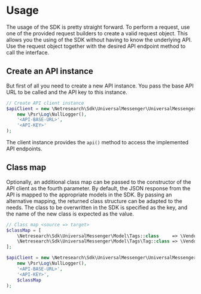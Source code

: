 # Usage
The usage of the SDK is pretty straight forward. To perform a request, use one of the provided request
builders to create a valid request object. This allows you the using of the SDK without having to know the 
underlying API. Use the request object together with the desired API endpoint method to call the interface.

## Create an API instance
But first of all you need to create a new API instance. You pass the base API URL to be called and the API key
to this instance.

```php
// Create API client instance
$apiClient = new \Netresearch\Sdk\UniversalMessenger\UniversalMessenger(
    new \Psr\Log\NullLogger(),
    '<API-BASE-URL>',
    '<API-KEY>'
);
```

The client instance provides the `api()` method to access the implemented API endpoints.


## Class map
Optionally, an additional class map can be passed to the constructor of the API client as the fourth parameter.
By default, the JSON response from the API is mapped to the appropriate models in the SDK. By passing an alternative
mapping, the returned class structure can be adapted to the needs. The class to be overwritten in the SDK is
specified as the key, and the name of the new class is expected as the value.

```php
// Class map <source => target>
$classMap = [
    \Netresearch\Sdk\UniversalMessenger\Model\Tags::class     => \Vendor\Model\Tags::class,
    \Netresearch\Sdk\UniversalMessenger\Model\Tags\Tag::class => \Vendor\Model\Tag::class,
];

$apiClient = new \Netresearch\Sdk\UniversalMessenger\UniversalMessenger(
    new \Psr\Log\NullLogger(),
    '<API-BASE-URL>',
    '<API-KEY>',
    $classMap
);
```
